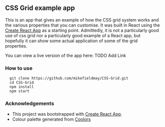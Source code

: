 ## CSS Grid example app

This is an app that gives an example of how the CSS grid system works and the various properties that you can customise. It was built in React using the [Create React App](https://github.com/facebook/create-react-app) as a starting point.
Admittedly, it is not a particularly good use of css grid nor a particularly good example of a React app, but hopefully it can show some actual application of some of the grid properties.

You can view a live version of the app here: TODO Add Link

### How to use
```
  git clone https://github.com/mikefieldmay/CSS-Grid.git  
  cd CSS-Grid 
  npm install 
  npm start 
```

### Acknowledgements
- This project was bootstrapped with [Create React App](https://github.com/facebook/create-react-app).
- Colour palette generated from [Coolors](https://coolors.co/)